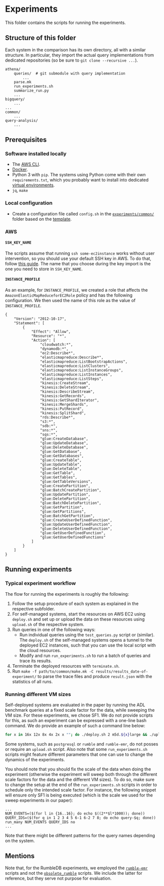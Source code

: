 # Experiments

This folder contains the scripts for running the experiments.

## Structure of this folder

Each system in the comparison has its own directory, all with a similar structure. In particular, they import the actual query implementations from dedicated repositories (so be sure to `git clone --recursive ...`).

```
athena/
    queries/  # git submodule with query implementation
        ...
    parse.mk
    run_experiments.sh
    summarize_run.py
    ...
bigquery/
    ...
...
common/
    ...
query-analysis/
    ...
```

## Prerequisites

### Software installed locally

* The [AWS CLI](https://docs.aws.amazon.com/cli/latest/userguide/getting-started-install.html).
* [Docker](https://docs.docker.com/engine/install/).
* Python 3 with `pip`. The systems using Python come with their own
  `requirements.txt`, which you probably want to install into dedicated
  [virtual environments](https://docs.python.org/3/library/venv.html).
* `jq`, `make`

### Local configuration

* Create a configuration file called `config.sh` in the
  [`experiments/common/`](common/) folder based on the
  [template](common/config.sh.template).

### AWS

#### `SSH_KEY_NAME`

The scripts assume that running `ssh some-ec2instance` works without user
intervention, so you should use your default SSH key in AWS. To do that, follow
[this guide](https://docs.aws.amazon.com/AWSEC2/latest/UserGuide/create-key-pairs.html#how-to-generate-your-own-key-and-import-it-to-aws).
The name that you choose during the key import is the one you need to store in
`SSH_KEY_NAME`.

#### `INSTANCE_PROFILE`

As an example, for `INSTANCE_PROFILE`, we created a role that affects the `AmazonElasticMapReduceforEC2Role` policy and has the following configuration. We then used the name of this role as the value of `INSTANCE_PROFILE`.

```
{
    "Version": "2012-10-17",
    "Statement": [
        {
            "Effect": "Allow",
            "Resource": "*",
            "Action": [
                "cloudwatch:*",
                "dynamodb:*",
                "ec2:Describe*",
                "elasticmapreduce:Describe*",
                "elasticmapreduce:ListBootstrapActions",
                "elasticmapreduce:ListClusters",
                "elasticmapreduce:ListInstanceGroups",
                "elasticmapreduce:ListInstances",
                "elasticmapreduce:ListSteps",
                "kinesis:CreateStream",
                "kinesis:DeleteStream",
                "kinesis:DescribeStream",
                "kinesis:GetRecords",
                "kinesis:GetShardIterator",
                "kinesis:MergeShards",
                "kinesis:PutRecord",
                "kinesis:SplitShard",
                "rds:Describe*",
                "s3:*",
                "sdb:*",
                "sns:*",
                "sqs:*",
                "glue:CreateDatabase",
                "glue:UpdateDatabase",
                "glue:DeleteDatabase",
                "glue:GetDatabase",
                "glue:GetDatabases",
                "glue:CreateTable",
                "glue:UpdateTable",
                "glue:DeleteTable",
                "glue:GetTable",
                "glue:GetTables",
                "glue:GetTableVersions",
                "glue:CreatePartition",
                "glue:BatchCreatePartition",
                "glue:UpdatePartition",
                "glue:DeletePartition",
                "glue:BatchDeletePartition",
                "glue:GetPartition",
                "glue:GetPartitions",
                "glue:BatchGetPartition",
                "glue:CreateUserDefinedFunction",
                "glue:UpdateUserDefinedFunction",
                "glue:DeleteUserDefinedFunction",
                "glue:GetUserDefinedFunction",
                "glue:GetUserDefinedFunctions"
            ]
        }
    ]
}
```

## Running experiments

### Typical experiment workflow

The flow for running the experiments is roughly the following:

1. Follow the setup procedure of each system as explained in the respective
   subfolder.
1. For self-managed systems, start the resources on AWS EC2 using `deploy.sh` and set up or upload the data on these resources using `upload.sh` of the respective system.
1. Run queries in one of the following ways:
   * Run individual queries using the `test_queries.py` script or (similar). The `deploy.sh` of the self-managed systems opens a tunnel to the deployed EC2 instances, such that you can use the local script with the cloud resources.
   * Modify and run `run_experiments.sh` to run a batch of queries and trace its results.
1. Terminate the deployed resources with `terminate.sh`.
1. Run `make -f path/to/common/make.mk -C results/results_date-of-experiment/` to parse the trace files and produce `result.json` with the statistics of all runs.

### Running different VM sizes

Self-deployed systems are evaluated in the paper by running the ADL benchmark
queries at a fixed scale factor for the data, while sweeping the VM size. For
these experiments, we chose SF1. We do not provide scripts for this, as such an
experiment can be expressed with a one-line bash command. We do provide an
example of such a command line below:

```bash
for x in 16x 12x 8x 4x 2x x ""; do ./deploy.sh 2 m5d.${x}large && ./upload.sh && ./run_experiments.sh; ./terminate.sh; done
```

Some systems, such as `postgresql` or `rumble` and `rumble-emr`, do not posses
or require an `upload.sh` script. Also note that some `run_experiments.sh`
scripts might feature different parameters that one can use to change the
dynamics of the experiments.

You should note that you should fix the scale of the data when doing the
experiment (otherwise the experiment will sweep both through the different scale
factors for the data and the different VM sizes). To do so, make sure to change
the setup at the end of the `run_experiments.sh` scripts in order to schedule
only the intended scale factor. For instance, the following snippet will ensure
only SF1 is being executed (which is the scale we used for the sweep experiments
in our paper):

```
...
NUM_EVENTS=($(for l in {16..16}; do echo $((2**$l*1000)); done))
QUERY_IDS=($(for q in 1 2 3 4 5 6-1 6-2 7 8; do echo query-$q; done))
run_many NUM_EVENTS QUERY_IDS no
...
```

Note that there might be different patterns for the query names depending on the
system.

## Mentions

Note that, for the RumbleDB experiments, we employed the
[`rumble-emr`](rumble-emr/) scripts and not the
[`obsolete_rumble`](obsolete_rumble/) scripts. We include the latter for
reference, but they serve not purpose for evaluation.
